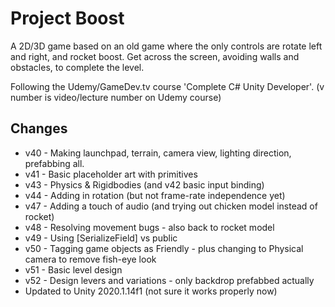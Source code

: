 # Project Boost

A 2D/3D game based on an old game where the only controls are rotate left and right, and rocket boost. Get across the screen, avoiding walls and obstacles, to complete the level.

Following the Udemy/GameDev.tv course 'Complete C# Unity Developer'. (v number is video/lecture number on Udemy course)
## Changes
* v40 - Making launchpad, terrain, camera view, lighting direction, prefabbing all.
* v41 - Basic placeholder art with primitives
* v43 - Physics & Rigidbodies (and v42 basic input binding)
* v44 - Adding in rotation (but not frame-rate independence yet)
* v47 - Adding a touch of audio (and trying out chicken model instead of rocket)
* v48 - Resolving movement bugs - also back to rocket model
* v49 - Using [SerializeField] vs public
* v50 - Tagging game objects as Friendly - plus changing to Physical camera to remove fish-eye look
* v51 - Basic level design
* v52 - Design levers and variations - only backdrop prefabbed actually
* Updated to Unity 2020.1.14f1 (not sure it works properly now)
